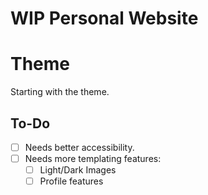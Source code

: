 # WIP Personal Website

# Theme

Starting with the theme.

## To-Do

- [ ] Needs better accessibility.
- [ ] Needs more templating features:
    - [ ] Light/Dark Images
    - [ ] Profile features